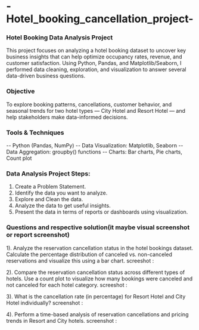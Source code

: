 # -Hotel_booking_cancellation_project-

###  Hotel Booking Data Analysis Project
This project focuses on analyzing a hotel booking dataset to uncover key business insights that can help optimize occupancy rates, revenue, and customer satisfaction. Using Python, Pandas, and Matplotlib/Seaborn, I performed data cleaning, exploration, and visualization to answer several data-driven business questions.

### Objective
To explore booking patterns, cancellations, customer behavior, and seasonal trends for two hotel types — City Hotel and Resort Hotel — and help stakeholders make data-informed decisions.

### Tools & Techniques
-- Python (Pandas, NumPy)
-- Data Visualization: Matplotlib, Seaborn
-- Data Aggregation: groupby() functions
-- Charts: Bar charts, Pie charts, Count plot


### Data Analysis Project Steps:
1. Create a Problem Statement.
2. Identify the data you want to analyze.
3. Explore and Clean the data.
4. Analyze the data to get useful insights.
5. Present the data in terms of reports or dashboards using visualization.


### Questions and respective solution(it maybe visual screenshot or report screenshot)
1). Analyze the reservation cancellation status in the hotel bookings dataset. Calculate the percentage distribution of canceled vs. non-canceled reservations and visualize this using a bar chart.
screeshot : 


2). Compare the reservation cancellation status across different types of hotels. Use a count plot to visualize how many bookings were canceled and not canceled for each hotel category.
screeshot : 


3). What is the cancellation rate (in percentage) for Resort Hotel and City Hotel individually?
screenshot : 


4). Perform a time-based analysis of reservation cancellations and pricing trends in Resort and City hotels.
screenshot : 

